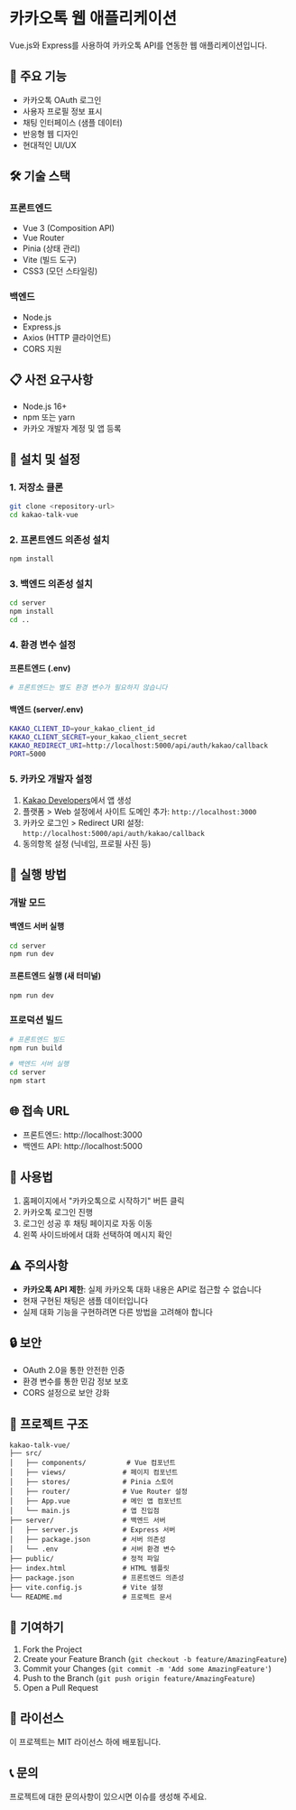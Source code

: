# 카카오톡 웹 애플리케이션

Vue.js와 Express를 사용하여 카카오톡 API를 연동한 웹 애플리케이션입니다.

## 🚀 주요 기능

- 카카오톡 OAuth 로그인
- 사용자 프로필 정보 표시
- 채팅 인터페이스 (샘플 데이터)
- 반응형 웹 디자인
- 현대적인 UI/UX

## 🛠️ 기술 스택

### 프론트엔드
- Vue 3 (Composition API)
- Vue Router
- Pinia (상태 관리)
- Vite (빌드 도구)
- CSS3 (모던 스타일링)

### 백엔드
- Node.js
- Express.js
- Axios (HTTP 클라이언트)
- CORS 지원

## 📋 사전 요구사항

- Node.js 16+ 
- npm 또는 yarn
- 카카오 개발자 계정 및 앱 등록

## 🔧 설치 및 설정

### 1. 저장소 클론
```bash
git clone <repository-url>
cd kakao-talk-vue
```

### 2. 프론트엔드 의존성 설치
```bash
npm install
```

### 3. 백엔드 의존성 설치
```bash
cd server
npm install
cd ..
```

### 4. 환경 변수 설정

#### 프론트엔드 (.env)
```bash
# 프론트엔드는 별도 환경 변수가 필요하지 않습니다
```

#### 백엔드 (server/.env)
```bash
KAKAO_CLIENT_ID=your_kakao_client_id
KAKAO_CLIENT_SECRET=your_kakao_client_secret
KAKAO_REDIRECT_URI=http://localhost:5000/api/auth/kakao/callback
PORT=5000
```

### 5. 카카오 개발자 설정

1. [Kakao Developers](https://developers.kakao.com/)에서 앱 생성
2. 플랫폼 > Web 설정에서 사이트 도메인 추가: `http://localhost:3000`
3. 카카오 로그인 > Redirect URI 설정: `http://localhost:5000/api/auth/kakao/callback`
4. 동의항목 설정 (닉네임, 프로필 사진 등)

## 🚀 실행 방법

### 개발 모드

#### 백엔드 서버 실행
```bash
cd server
npm run dev
```

#### 프론트엔드 실행 (새 터미널)
```bash
npm run dev
```

### 프로덕션 빌드

```bash
# 프론트엔드 빌드
npm run build

# 백엔드 서버 실행
cd server
npm start
```

## 🌐 접속 URL

- 프론트엔드: http://localhost:3000
- 백엔드 API: http://localhost:5000

## 📱 사용법

1. 홈페이지에서 "카카오톡으로 시작하기" 버튼 클릭
2. 카카오톡 로그인 진행
3. 로그인 성공 후 채팅 페이지로 자동 이동
4. 왼쪽 사이드바에서 대화 선택하여 메시지 확인

## ⚠️ 주의사항

- **카카오톡 API 제한**: 실제 카카오톡 대화 내용은 API로 접근할 수 없습니다
- 현재 구현된 채팅은 샘플 데이터입니다
- 실제 대화 기능을 구현하려면 다른 방법을 고려해야 합니다

## 🔒 보안

- OAuth 2.0을 통한 안전한 인증
- 환경 변수를 통한 민감 정보 보호
- CORS 설정으로 보안 강화

## 📁 프로젝트 구조

```
kakao-talk-vue/
├── src/
│   ├── components/          # Vue 컴포넌트
│   ├── views/              # 페이지 컴포넌트
│   ├── stores/             # Pinia 스토어
│   ├── router/             # Vue Router 설정
│   ├── App.vue             # 메인 앱 컴포넌트
│   └── main.js             # 앱 진입점
├── server/                 # 백엔드 서버
│   ├── server.js           # Express 서버
│   ├── package.json        # 서버 의존성
│   └── .env                # 서버 환경 변수
├── public/                 # 정적 파일
├── index.html              # HTML 템플릿
├── package.json            # 프론트엔드 의존성
├── vite.config.js          # Vite 설정
└── README.md               # 프로젝트 문서
```

## 🤝 기여하기

1. Fork the Project
2. Create your Feature Branch (`git checkout -b feature/AmazingFeature`)
3. Commit your Changes (`git commit -m 'Add some AmazingFeature'`)
4. Push to the Branch (`git push origin feature/AmazingFeature`)
5. Open a Pull Request

## 📄 라이선스

이 프로젝트는 MIT 라이선스 하에 배포됩니다.

## 📞 문의

프로젝트에 대한 문의사항이 있으시면 이슈를 생성해 주세요.
